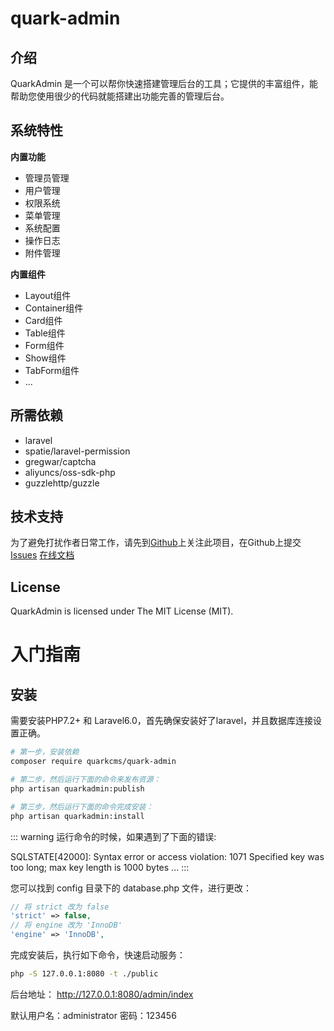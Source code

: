 # quark-admin

## 介绍
QuarkAdmin 是一个可以帮你快速搭建管理后台的工具；它提供的丰富组件，能帮助您使用很少的代码就能搭建出功能完善的管理后台。

## 系统特性

**内置功能**
* 管理员管理
* 用户管理
* 权限系统
* 菜单管理
* 系统配置
* 操作日志
* 附件管理

**内置组件**
* Layout组件
* Container组件
* Card组件
* Table组件
* Form组件
* Show组件
* TabForm组件
* ...

## 所需依赖
* laravel
* spatie/laravel-permission
* gregwar/captcha
* aliyuncs/oss-sdk-php
* guzzlehttp/guzzle

## 技术支持
为了避免打扰作者日常工作，请先到[Github](https://github.com/quarkcms/quark-admin)上关注此项目，在Github上提交[Issues](https://github.com/quarkcms/quark-admin/issues)
[在线文档](http://www.quarkcms.com/quark-admin/)

## License
QuarkAdmin is licensed under The MIT License (MIT).

# 入门指南

## 安装

需要安装PHP7.2+ 和 Laravel6.0，首先确保安装好了laravel，并且数据库连接设置正确。

``` bash
# 第一步，安装依赖
composer require quarkcms/quark-admin

# 第二步，然后运行下面的命令来发布资源：
php artisan quarkadmin:publish

# 第三步，然后运行下面的命令完成安装：
php artisan quarkadmin:install
```

::: warning
运行命令的时候，如果遇到了下面的错误:

SQLSTATE[42000]: Syntax error or access violation: 1071 Specified key was too long; max key length is 1000 bytes ...
:::

您可以找到 config 目录下的 database.php 文件，进行更改：
``` php
// 将 strict 改为 false
'strict' => false,
// 将 engine 改为 'InnoDB'
'engine' => 'InnoDB',
```
完成安装后，执行如下命令，快速启动服务：
``` bash
php -S 127.0.0.1:8080 -t ./public
```
后台地址： http://127.0.0.1:8080/admin/index

默认用户名：administrator 密码：123456